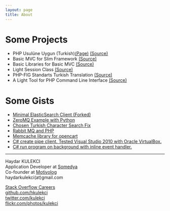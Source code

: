```yaml
---
layout: page
title: About
---
```


<div id="home">
<h1>Some Projects</h1>
<ul class="posts">
  <li>PHP Usulüne Uygun (Turkish)<a href="http://kulekci.net/php-the-right-way">(Page)</a> <a href="http://github.com/hkulekci/php-the-right-way">(Source)</a></li>
  <li>Basic MVC for Slim Framework <a href="https://github.com/hkulekci/basicmvc">(Source)</a></li>
  <li>Basic Libraries for Basic MVC <a href="https://github.com/hkulekci/basiclibs">(Source)</a></li>
  <li>Light Session Class <a href="https://github.com/hkulekci/session">(Source)</a></li>
  <li>PHP-FIG Standarts Turkish Translation <a href="https://github.com/hkulekci/fig-standards">(Source)</a></li>
  <li>A Light Tool for PHP Command Line Interface <a href="https://github.com/hkulekci/light-php-cli">(Source)</a></li>
</ul>
<h1>Some Gists</h1>
<ul class="posts">
  <li><a href="https://gist.github.com/hkulekci/c6ec655b23901f5e0f15" target="_blank">Minimal ElasticSearch Client (Forked)</a></li>
  <li><a href="https://gist.github.com/hkulekci/cb3632fbe6fc08e13e56" target="_blank">ZeroMQ Example with Python</a></li>
  <li><a href="https://gist.github.com/hkulekci/7091324" target="_blank">Chosen Turkish Character Search Fix</a></li>
  <li><a href="https://gist.github.com/hkulekci/6087182" target="_blank">Rabbit MQ and PHP</a></li>
  <li><a href="https://gist.github.com/hkulekci/5553902" target="_blank">Memcache library for opencart </a></li>
  <li><a href="https://gist.github.com/hkulekci/4971216" target="_blank">C# create pipe client. Tested Visual Studio 2010 with Oracle VirtualBox.</a></li>
  <li><a href="https://gist.github.com/hkulekci/4004277" target="_blank">C# run program on background with inline event handler.</a></li>
</ul>

<hr>

<div class="contact1">
  <p>
    Haydar KULEKCI<br />
    Application Developer at <a href="http://somedya.com" target="_blank">Somedya</a><br />
    Co-founder at <a href="http://motivolog.com" target="_blank">Motivolog</a><br/>
    haydarkulekci(at)gmail.com
  </p>
</div>
<div class="contact2">
  <p>
    <a href="http://careers.stackoverflow.com/kulekci" target="_blank">Stack Overflow Careers</a><br />
    <a href="http://github.com/hkulekci/" target="_blank">github.com/hkulekci</a><br />
    <a href="http://twitter.com/kulekci/" target="_blank">twitter.com/kulekci</a><br />
    <a href="http://flickr.com/photos/kulekci/" target="_blank">flickr.com/photos/kulekci</a>
  </p>
</div>
<div style="clear:both;"></div>
